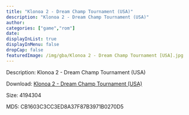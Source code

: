 ```yaml
---
title: "Klonoa 2 - Dream Champ Tournament (USA)"
description: "Klonoa 2 - Dream Champ Tournament (USA)"
author: 
categories: ["game","rom"]
date: 
displayInList: true
displayInMenu: false
dropCap: false
featuredImage: /img/gba/Klonoa 2 - Dream Champ Tournament [USA].jpg
---
```


Description: Klonoa 2 - Dream Champ Tournament (USA)

Download: <a style="text-decoration:underline;" href="https://mega.nz/#!2aIEzIQK!h4ihd1m8zo_mqjx0ofcpeZXcF3D1x8PIZoV2dkDtKhs" target = "_blank" rel = "nofollow" > Klonoa 2 - Dream Champ Tournament (USA)</a>

Size: 4194304

MD5: CB1603C3CC3ED8A37F87B3971B0270D5

